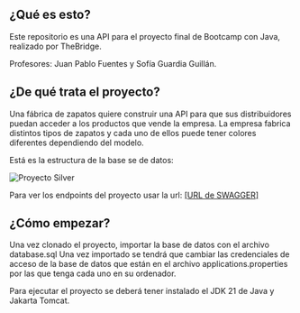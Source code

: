 ## ¿Qué es esto?
Este repositorio es una API para el proyecto final de Bootcamp con Java, realizado por TheBridge.

Profesores: Juan Pablo Fuentes y Sofía Guardia Guillán.

## ¿De qué trata el proyecto?
Una fábrica de zapatos quiere construir una API para que sus distribuidores puedan acceder a los productos que vende la empresa. La empresa fabrica distintos tipos de zapatos y cada uno de ellos puede tener colores diferentes dependiendo del modelo.

Está es la estructura de la base se de datos:

![Proyecto Silver](https://github.com/alejandrolaverri/silver/assets/8649158/e3dbc874-67be-4184-9899-eacf48fe0f13)

Para ver los endpoints del proyecto usar la url: [[URL de SWAGGER]](http://localhost:8080/swagger-ui/index.html)

## ¿Cómo empezar?
Una vez clonado el proyecto, importar la base de datos con el archivo database.sql
Una vez importado se tendrá que cambiar las credenciales de acceso de la base de datos que están en el archivo applications.properties por las que tenga cada uno en su ordenador.

Para ejecutar el proyecto se deberá tener instalado el JDK 21 de Java y Jakarta Tomcat.
